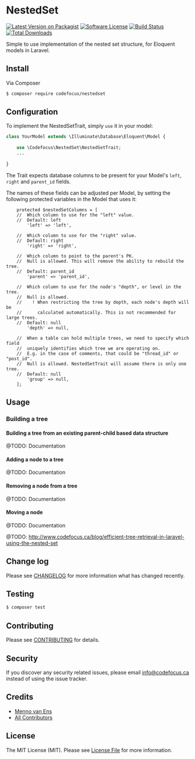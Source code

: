 # NestedSet

[![Latest Version on Packagist][ico-version]][link-packagist]
[![Software License][ico-license]](LICENSE.md)
[![Build Status][ico-travis]][link-travis]
[![Total Downloads][ico-downloads]][link-downloads]

Simple to use implementation of the nested set structure, for Eloquent models in Laravel.


## Install

Via Composer

``` bash
$ composer require codefocus/nestedset
```

## Configuration

To implement the NestedSetTrait, simply `use` it in your model:

``` php
class YourModel extends \Illuminate\Database\Eloquent\Model {
    
    use \Codefocus\NestedSet\NestedSetTrait;
    ...
    
}
```

The Trait expects database columns to be present for your Model's `left`, `right` and `parent_id` fields.

The names of these fields can be adjusted per Model, by setting the following protected variables in the Model that uses it:
 
```
    protected $nestedSetColumns = [
    //  Which column to use for the "left" value.
    //	Default: left
        'left' => 'left',
        
    //  Which column to use for the "right" value.
    //	Default: right
        'right' => 'right',
        
    //  Which column to point to the parent's PK.
    //  Null is allowed. This will remove the ability to rebuild the tree.
    //	Default: parent_id
        'parent' => 'parent_id',
        
    //  Which column to use for the node's "depth", or level in the tree.
    //  Null is allowed.
    //    ! When restricting the tree by depth, each node's depth will be
    //      calculated automatically. This is not recommended for large trees.
    //	Default: null
        'depth' => null,
        
    //  When a table can hold multiple trees, we need to specify which field
    //  uniquely identifies which tree we are operating on.
    //  E.g. in the case of comments, that could be "thread_id" or "post_id".
    //  Null is allowed. NestedSetTrait will assume there is only one tree.
    //	Default: null
        'group' => null,
    ];
```


## Usage


### Building a tree

#### Building a tree from an existing parent-child based data structure

@TODO: Documentation

#### Adding a node to a tree

@TODO: Documentation

#### Removing a node from a tree

@TODO: Documentation

#### Moving a node

@TODO: Documentation



@TODO: http://www.codefocus.ca/blog/efficient-tree-retrieval-in-laravel-using-the-nested-set


## Change log

Please see [CHANGELOG](CHANGELOG.md) for more information what has changed recently.

## Testing

``` bash
$ composer test
```

## Contributing

Please see [CONTRIBUTING](CONTRIBUTING.md) for details.

## Security

If you discover any security related issues, please email info@codefocus.ca instead of using the issue tracker.

## Credits

- [Menno van Ens][link-author]
- [All Contributors][link-contributors]

## License

The MIT License (MIT). Please see [License File](LICENSE.md) for more information.

[ico-version]: https://img.shields.io/packagist/v/codefocus/nestedset.svg?style=flat-square
[ico-license]: https://img.shields.io/badge/license-MIT-brightgreen.svg?style=flat-square
[ico-travis]: https://img.shields.io/travis/codefocus/nestedset/master.svg?style=flat-square
[ico-downloads]: https://img.shields.io/packagist/dt/codefocus/nestedset.svg?style=flat-square

[link-packagist]: https://packagist.org/packages/codefocus/nestedset
[link-travis]: https://travis-ci.org/codefocus/nestedset
[link-downloads]: https://packagist.org/packages/codefocus/nestedset
[link-author]: https://github.com/codefocus
[link-contributors]: ../../contributors
